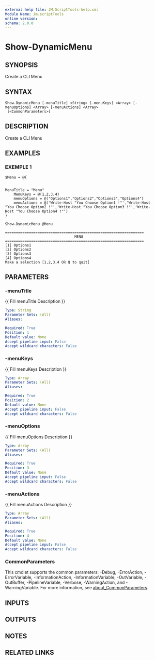```yaml
---
external help file: JM.ScriptTools-help.xml
Module Name: Jm.scriptTools
online version:
schema: 2.0.0
---
```


# Show-DynamicMenu

## SYNOPSIS
Create a CLI Menu

## SYNTAX

```
Show-DynamicMenu [-menuTitle] <String> [-menuKeys] <Array> [-menuOptions] <Array> [-menuActions] <Array>
 [<CommonParameters>]
```

## DESCRIPTION
Create a CLI Menu

## EXAMPLES

### EXEMPLE 1
```
$Menu = @{


MenuTitle = "Menu"
    MenuKeys = @(1,2,3,4)
    menuOptions = @("Options1","Options2","Options3","Options4")
    menuActions = @('Write-Host "You Choose Option1 !"','Write-Host "You Choose Option2 !"','Write-Host "You Choose Option3 !"','Write-Host "You Choose Option4 !"')
}

Show-DynamicMenu @Menu

================================================================ 
                                MENU
================================================================
[1] Options1
[2] Options2
[3] Options3
[4] Options4
Make a selection [1,2,3,4 OR Q to quit]
```
## PARAMETERS

### -menuTitle
{{ Fill menuTitle Description }}

```yaml
Type: String
Parameter Sets: (All)
Aliases:

Required: True
Position: 1
Default value: None
Accept pipeline input: False
Accept wildcard characters: False
```

### -menuKeys
{{ Fill menuKeys Description }}

```yaml
Type: Array
Parameter Sets: (All)
Aliases:

Required: True
Position: 2
Default value: None
Accept pipeline input: False
Accept wildcard characters: False
```

### -menuOptions
{{ Fill menuOptions Description }}

```yaml
Type: Array
Parameter Sets: (All)
Aliases:

Required: True
Position: 3
Default value: None
Accept pipeline input: False
Accept wildcard characters: False
```

### -menuActions
{{ Fill menuActions Description }}

```yaml
Type: Array
Parameter Sets: (All)
Aliases:

Required: True
Position: 4
Default value: None
Accept pipeline input: False
Accept wildcard characters: False
```

### CommonParameters
This cmdlet supports the common parameters: -Debug, -ErrorAction, -ErrorVariable, -InformationAction, -InformationVariable, -OutVariable, -OutBuffer, -PipelineVariable, -Verbose, -WarningAction, and -WarningVariable. For more information, see [about_CommonParameters](http://go.microsoft.com/fwlink/?LinkID=113216).

## INPUTS

## OUTPUTS

## NOTES

## RELATED LINKS
